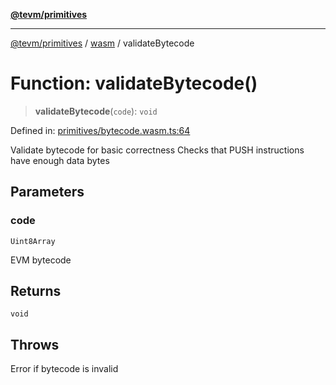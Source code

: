 [**@tevm/primitives**](../../../../README.md)

***

[@tevm/primitives](../../../../globals.md) / [wasm](../README.md) / validateBytecode

# Function: validateBytecode()

> **validateBytecode**(`code`): `void`

Defined in: [primitives/bytecode.wasm.ts:64](https://github.com/evmts/primitives/blob/main/src/primitives/bytecode.wasm.ts#L64)

Validate bytecode for basic correctness
Checks that PUSH instructions have enough data bytes

## Parameters

### code

`Uint8Array`

EVM bytecode

## Returns

`void`

## Throws

Error if bytecode is invalid
